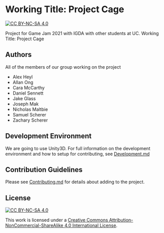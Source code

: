 # Working Title: Project Cage

[![CC BY-NC-SA 4.0][cc-by-nc-sa-shield]][cc-by-nc-sa]

Project for Game Jam 2021 with IGDA with other students at UC. Working Title: Project Cage

## Authors
All of the members of our group working on the project
* Alex Heyl
* Allan Ong
* Cara McCarthy
* Daniel Sennett
* Jake Glass
* Joseph Mak
* Nicholas Maltbie
* Samuel Scherer
* Zachary Scherer


## Development Environment

We are going to use Unity3D. For full information on the development environment and how to setup for contributing, see [Development.md](Development.md)

## Contribution Guidelines

Please see [Contributing.md](Contributing.md) for details about adding to the project.

## License

[![CC BY-NC-SA 4.0][cc-by-nc-sa-image]][cc-by-nc-sa]

This work is licensed under a
[Creative Commons Attribution- NonCommercial-ShareAlike 4.0 International License][cc-by-nc-sa].

[cc-by-nc-sa]: http://creativecommons.org/licenses/by-nc-sa/4.0/
[cc-by-nc-sa-image]: https://mirrors.creativecommons.org/presskit/buttons/88x31/svg/by-nc-sa.svg
[cc-by-nc-sa-shield]: https://img.shields.io/badge/License-CC%20BY--NC--SA%204.0-lightgrey.svg

